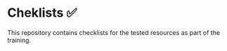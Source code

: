  # Cheklists ✅
 
 This repository contains checklists for the tested resources as part of the training.
